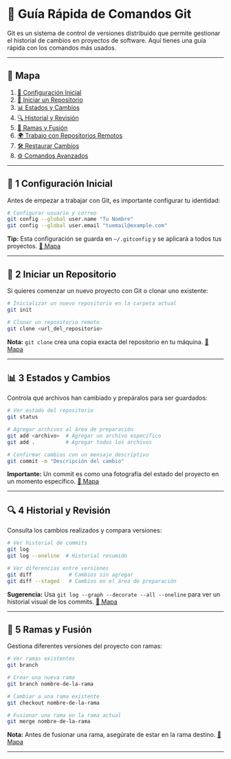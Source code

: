 
# 🚀 Guía Rápida de Comandos Git

Git es un sistema de control de versiones distribuido que permite gestionar el historial de cambios en proyectos de software. Aquí tienes una guía rápida con los comandos más usados.

---

## 📍 Mapa
1. [📌 Configuración Inicial](#📌-1-configuración-inicial)
2. [📂 Iniciar un Repositorio](#📂-2-iniciar-un-repositorio)
3. [📊 Estados y Cambios](#📊-3-estados-y-cambios)
4. [🔍 Historial y Revisión](#🔍-4-historial-y-revisión)
5. [🌿 Ramas y Fusión](#🌿-5-ramas-y-fusión)
6. [🌍 Trabajo con Repositorios Remotos](#🌍-6-trabajo-con-repositorios-remotos)
7. [🛠️ Restaurar Cambios](#🛠️-7-restaurar-cambios)
8. [⚙️ Comandos Avanzados](#⚙️-8-comandos-avanzados)

---

## 📌 1 Configuración Inicial
Antes de empezar a trabajar con Git, es importante configurar tu identidad:

```bash
# Configurar usuario y correo
git config --global user.name "Tu Nombre"
git config --global user.email "tuemail@example.com"
```
**Tip:** Esta configuración se guarda en `~/.gitconfig` y se aplicará a todos tus proyectos.
[📍 Mapa](#📍-mapa)

---

## 📂 2 Iniciar un Repositorio
Si quieres comenzar un nuevo proyecto con Git o clonar uno existente:

```bash
# Inicializar un nuevo repositorio en la carpeta actual
git init

# Clonar un repositorio remoto
git clone <url_del_repositorio>
```
**Nota:** `git clone` crea una copia exacta del repositorio en tu máquina.
[📍 Mapa](#📍-mapa)

---

## 📊 3 Estados y Cambios
Controla qué archivos han cambiado y prepáralos para ser guardados:

```bash
# Ver estado del repositorio
git status

# Agregar archivos al área de preparación
git add <archivo>  # Agregar un archivo específico
git add .          # Agregar todos los archivos

# Confirmar cambios con un mensaje descriptivo
git commit -m "Descripción del cambio"
```
**Importante:** Un commit es como una fotografía del estado del proyecto en un momento específico.
[📍 Mapa](#📍-mapa)

---

## 🔍 4 Historial y Revisión
Consulta los cambios realizados y compara versiones:

```bash
# Ver historial de commits
git log
git log --oneline  # Historial resumido

# Ver diferencias entre versiones
git diff            # Cambios sin agregar
git diff --staged   # Cambios en el área de preparación
```
**Sugerencia:** Usa `git log --graph --decorate --all --oneline` para ver un historial visual de los commits.
[📍 Mapa](#📍-mapa)

---

## 🌿 5 Ramas y Fusión
Gestiona diferentes versiones del proyecto con ramas:

```bash
# Ver ramas existentes
git branch

# Crear una nueva rama
git branch nombre-de-la-rama

# Cambiar a una rama existente
git checkout nombre-de-la-rama

# Fusionar una rama en la rama actual
git merge nombre-de-la-rama
```
**Nota:** Antes de fusionar una rama, asegúrate de estar en la rama destino.
[📍 Mapa](#📍-mapa)

---
